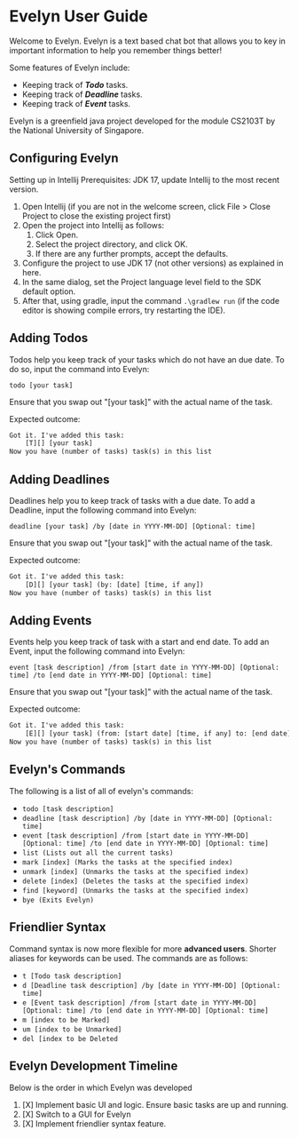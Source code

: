 # Evelyn User Guide

Welcome to Evelyn. Evelyn is a text based chat bot that allows you to key in important information to help you remember things better!

Some features of Evelyn include:
- Keeping track of **_Todo_** tasks.
- Keeping track of **_Deadline_** tasks.
- Keeping track of **_Event_** tasks.

Evelyn is a greenfield java project developed for the module CS2103T by the National University of Singapore.

## Configuring Evelyn
Setting up in Intellij
Prerequisites: JDK 17, update Intellij to the most recent version.

1. Open Intellij (if you are not in the welcome screen, click File > Close Project to close the existing project first)
2. Open the project into Intellij as follows:
   1. Click Open.
   2. Select the project directory, and click OK.
   3. If there are any further prompts, accept the defaults.
3. Configure the project to use JDK 17 (not other versions) as explained in here.
4. In the same dialog, set the Project language level field to the SDK default option.
5. After that, using gradle, input the command `.\gradlew run` (if the code editor is showing compile errors, try restarting the IDE).

## Adding Todos
Todos help you keep track of your tasks which do not have an due date.
To do so, input the command into Evelyn:

`todo [your task]` 

Ensure that you swap out "[your task]" with the actual name of the task.

Expected outcome:
```dtd
Got it. I've added this task:
    [T][] [your task]
Now you have (number of tasks) task(s) in this list 
```

## Adding Deadlines
Deadlines help you to keep track of tasks with a due date.
To add a Deadline, input the following command into Evelyn:

`deadline [your task] /by [date in YYYY-MM-DD] [Optional: time]`

Ensure that you swap out "[your task]" with the actual name of the task.

Expected outcome:
```dtd
Got it. I've added this task:
    [D][] [your task] (by: [date] [time, if any]) 
Now you have (number of tasks) task(s) in this list
```

## Adding Events
Events help you keep track of task with a start and end date.
To add an Event, input the following command into Evelyn:

`event [task description] /from [start date in YYYY-MM-DD] [Optional: time] /to [end date in YYYY-MM-DD] [Optional: time]`

Ensure that you swap out "[your task]" with the actual name of the task.

Expected outcome:
```dtd
Got it. I've added this task:
    [E][] [your task] (from: [start date] [time, if any] to: [end date] [time, if any]) 
Now you have (number of tasks) task(s) in this list
```

## Evelyn's Commands
The following is a list of all of evelyn's commands:

- `todo [task description]`
- `deadline [task description] /by [date in YYYY-MM-DD] [Optional: time]`
- `event [task description] /from [start date in YYYY-MM-DD] [Optional: time] /to [end date in YYYY-MM-DD] [Optional: time]`
- `list (Lists out all the current tasks)`
- `mark [index] (Marks the tasks at the specified index)`
- `unmark [index] (Unmarks the tasks at the specified index)`
- `delete [index] (Deletes the tasks at the specified index)`
- `find [keyword] (Unmarks the tasks at the specified index)`
- `bye (Exits Evelyn)`

## Friendlier Syntax
Command syntax is now more flexible for more **advanced users**. Shorter aliases for keywords can be used.
The commands are as follows:

- `t [Todo task description]`
- `d [Deadline task description] /by [date in YYYY-MM-DD] [Optional: time]`
- `e [Event task description] /from [start date in YYYY-MM-DD] [Optional: time] /to [end date in YYYY-MM-DD] [Optional: time]`
- `m [index to be Marked]`
- `um [index to be Unmarked]`
- `del [index to be Deleted`

## Evelyn Development Timeline
Below is the order in which Evelyn was developed

1. [X] Implement basic UI and logic. Ensure basic tasks are up and running.
2. [X] Switch to a GUI for Evelyn
3. [X] Implement friendlier syntax feature.
